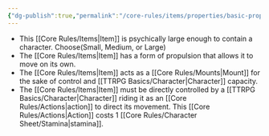 ```yaml
---
{"dg-publish":true,"permalink":"/core-rules/items/properties/basic-properties/vehicle/"}
---
```


- This [[Core Rules/Items\|Item]] is psychically large enough to contain a character. Choose(Small, Medium, or Large)
- The [[Core Rules/Items\|Item]] has a form of propulsion that allows it to move on its own.
- The [[Core Rules/Items\|Item]] acts as a [[Core Rules/Mounts\|Mount]] for the sake of control and [[TTRPG Basics/Character\|Character]] capacity.
- The [[Core Rules/Items\|Item]] must be directly controlled by a [[TTRPG Basics/Character\|Character]] riding it as an [[Core Rules/Actions\|action]] to direct its movement. This [[Core Rules/Actions\|Action]] costs 1 [[Core Rules/Character Sheet/Stamina\|stamina]].